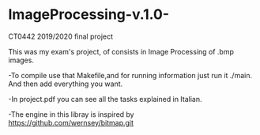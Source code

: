 # ImageProcessing-v.1.0-
CT0442 2019/2020 final project

This was my exam's project, of consists in Image Processing of .bmp images. 

-To compile use that Makefile,and for running information just run it ./main. 
 And then add everything you want.

-In project.pdf you can see all the tasks explained in Italian.

-The engine in this libray is inspired by https://github.com/wernsey/bitmap.git

